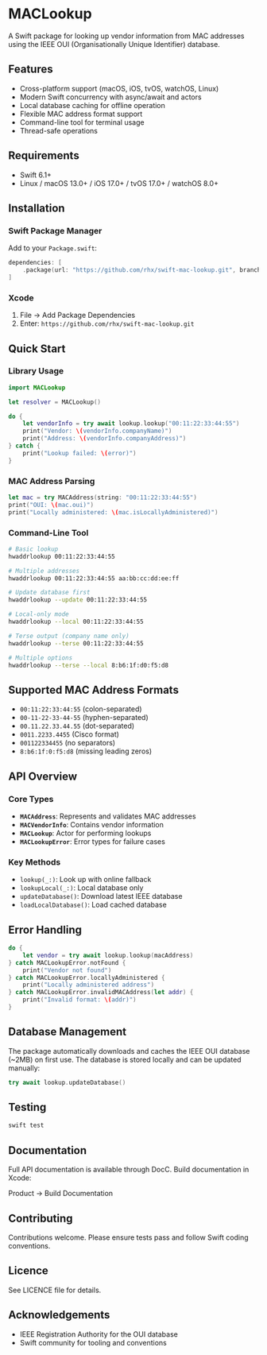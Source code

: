 # MACLookup

A Swift package for looking up vendor information from MAC addresses using the IEEE OUI (Organisationally Unique Identifier) database.

## Features

- Cross-platform support (macOS, iOS, tvOS, watchOS, Linux)
- Modern Swift concurrency with async/await and actors
- Local database caching for offline operation
- Flexible MAC address format support
- Command-line tool for terminal usage
- Thread-safe operations

## Requirements

- Swift 6.1+
- Linux / macOS 13.0+ / iOS 17.0+ / tvOS 17.0+ / watchOS 8.0+

## Installation

### Swift Package Manager

Add to your `Package.swift`:

```swift
dependencies: [
    .package(url: "https://github.com/rhx/swift-mac-lookup.git", branch: "main")
]
```

### Xcode

1. File → Add Package Dependencies
2. Enter: `https://github.com/rhx/swift-mac-lookup.git`

## Quick Start

### Library Usage

```swift
import MACLookup

let resolver = MACLookup()

do {
    let vendorInfo = try await lookup.lookup("00:11:22:33:44:55")
    print("Vendor: \(vendorInfo.companyName)")
    print("Address: \(vendorInfo.companyAddress)")
} catch {
    print("Lookup failed: \(error)")
}
```

### MAC Address Parsing

```swift
let mac = try MACAddress(string: "00:11:22:33:44:55")
print("OUI: \(mac.oui)")
print("Locally administered: \(mac.isLocallyAdministered)")
```

### Command-Line Tool

```bash
# Basic lookup
hwaddrlookup 00:11:22:33:44:55

# Multiple addresses
hwaddrlookup 00:11:22:33:44:55 aa:bb:cc:dd:ee:ff

# Update database first
hwaddrlookup --update 00:11:22:33:44:55

# Local-only mode
hwaddrlookup --local 00:11:22:33:44:55

# Terse output (company name only)
hwaddrlookup --terse 00:11:22:33:44:55

# Multiple options
hwaddrlookup --terse --local 8:b6:1f:d0:f5:d8
```

## Supported MAC Address Formats

- `00:11:22:33:44:55` (colon-separated)
- `00-11-22-33-44-55` (hyphen-separated)
- `00.11.22.33.44.55` (dot-separated)
- `0011.2233.4455` (Cisco format)
- `001122334455` (no separators)
- `8:b6:1f:0:f5:d8` (missing leading zeros)

## API Overview

### Core Types

- **`MACAddress`**: Represents and validates MAC addresses
- **`MACVendorInfo`**: Contains vendor information
- **`MACLookup`**: Actor for performing lookups
- **`MACLookupError`**: Error types for failure cases

### Key Methods

- `lookup(_:)`: Look up with online fallback
- `lookupLocal(_:)`: Local database only
- `updateDatabase()`: Download latest IEEE database
- `loadLocalDatabase()`: Load cached database

## Error Handling

```swift
do {
    let vendor = try await lookup.lookup(macAddress)
} catch MACLookupError.notFound {
    print("Vendor not found")
} catch MACLookupError.locallyAdministered {
    print("Locally administered address")
} catch MACLookupError.invalidMACAddress(let addr) {
    print("Invalid format: \(addr)")
}
```

## Database Management

The package automatically downloads and caches the IEEE OUI database (~2MB) on first use. The database is stored locally and can be updated manually:

```swift
try await lookup.updateDatabase()
```

## Testing

```bash
swift test
```

## Documentation

Full API documentation is available through DocC. Build documentation in Xcode:

Product → Build Documentation

## Contributing

Contributions welcome. Please ensure tests pass and follow Swift coding conventions.

## Licence

See LICENCE file for details.

## Acknowledgements

- IEEE Registration Authority for the OUI database
- Swift community for tooling and conventions
